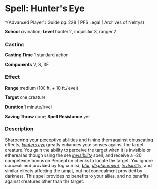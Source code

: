 # Spell: Hunter's Eye

^([Advanced Player's Guide][ss-hunter-s-eye] pg. 228 | PFS Legal | [Archives of Nehtys][sn-hunter-s-eye])

**School** divination; **Level** hunter 2, inquisitor 3, ranger 2

### Casting

**Casting Time** 1 standard action

**Components** V, S, DF

### Effect

**Range** medium (100 ft. + 10 ft./level)

**Target** one creature

**Duration** 1 minute/level

**Saving Throw** none; **Spell Resistance** yes

### Description

Sharpening your perceptive abilities and tuning them against obfuscating effects, _[hunters eye]_ greatly enhances your senses against the target creature. You gain the ability to perceive the target when it is invisible or ethereal as though using the see _[invisibility]_ spell, and receive a +20 competence bonus on Perception checks to locate the target. You ignore concealment provided by fog or mist, _[blur]_, _[displacement]_, _[invisibility]_, and similar effects affecting the target, but not concealment provided by darkness. This spell provides no benefits to your allies, and no benefits against creatures other than the target.

[ss-hunter-s-eye]: http://paizo.com/pathfinderRPG/v57
[sn-hunter-s-eye]: http://www.archivesofnethys.com/SpellDisplay.aspx?ItemName=Hunter%27s%20Eye
[hunters eye]: http://www.archivesofnethys.com/SpellDisplay.aspx?ItemName=hunters%20eye
[blur]: http://www.archivesofnethys.com/SpellDisplay.aspx?ItemName=blur
[displacement]: http://www.archivesofnethys.com/SpellDisplay.aspx?ItemName=displacement
[invisibility]: http://www.archivesofnethys.com/SpellDisplay.aspx?ItemName=invisibility